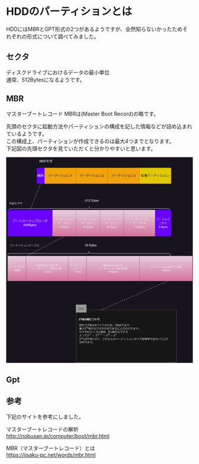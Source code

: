 # HDDのパーティションとは

HDDにはMBRとGPT形式の2つがあるようですが、全然知らないかったためそれぞれの形式について調べてみました。

## セクタ

ディスクドライブにおけるデータの最小単位  
通常、512Bytesになるようです。

## MBR

マスターブートレコード
MBRは(Master Boot Record)の略です。

先頭のセクタに起動方法やパーティションの構成を記した情報などが詰め込まれているようです。  
この構成上、パーティションが作成できるのは最大4つまでとなります。  
下記図の先頭セクタを見ていただくと分かりやすいと思います。

![MRB構造](./MBR構造.drawio.png)

## Gpt

## 参考

下記のサイトを参考にしました。

マスターブートレコードの解析  
<http://nobusan.jp/computer/boot/mbr.html>

MBR（マスターブートレコード）とは  
<https://jisaku-pc.net/words/mbr.html>
